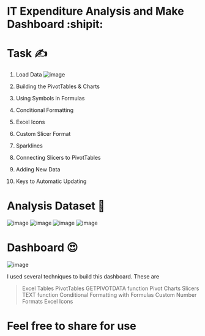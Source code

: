 # IT Expenditure Analysis and Make Dashboard :shipit:

# Task :writing_hand:
1. Load Data
![image](https://user-images.githubusercontent.com/44643948/159189139-312888dc-4b2e-4da2-9506-324c7e005e92.png)

2. Building the PivotTables & Charts
3. Using Symbols in Formulas
4. Conditional Formatting
5. Excel Icons
6. Custom Slicer Format
7. Sparklines
8. Connecting Slicers to PivotTables
9. Adding New Data
10. Keys to Automatic Updating


# Analysis Dataset :brain:
![image](https://user-images.githubusercontent.com/44643948/159189467-c7d92091-7924-41d5-a170-e891e0f11ce9.png)
![image](https://user-images.githubusercontent.com/44643948/159189514-87577d7c-e5fb-4535-9764-b6a9d3b0b897.png)
![image](https://user-images.githubusercontent.com/44643948/159189522-611f5920-fe45-4e8e-a78c-9f89e41350cf.png)
![image](https://user-images.githubusercontent.com/44643948/159189533-c25814c9-7666-4924-bbf0-37d19087badc.png)


# Dashboard :heart_eyes:
![image](https://user-images.githubusercontent.com/44643948/159189584-49f19018-ce00-4e17-a7e8-8b12437695c7.png)

I used several techniques to build this dashboard. These are

>Excel Tables
>PivotTables
>GETPIVOTDATA function
>Pivot Charts
>Slicers
>TEXT function
>Conditional Formatting with Formulas
>Custom Number Formats
>Excel Icons


# **Feel free to share for use**
